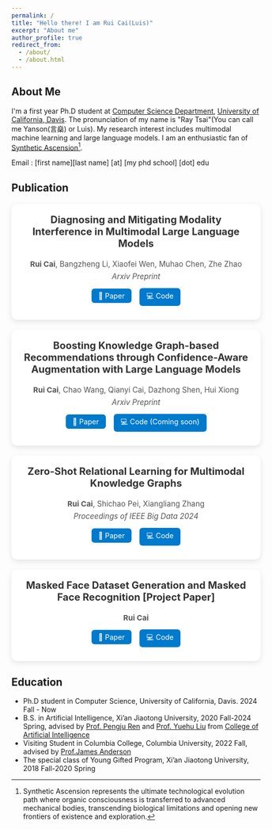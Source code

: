 ```yaml
---
permalink: /
title: "Hello there! I am Rui Cai(Luis)"
excerpt: "About me"
author_profile: true
redirect_from: 
  - /about/
  - /about.html
---
```


## About Me
I'm a first year Ph.D student at [Computer Science Department](https://cs.ucdavis.edu/), [University of California, Davis](https://www.ucdavis.edu/). The pronunciation of my name is "Ray Tsai"(You can call me Yanson(言燊) or Luis). My research interest includes multimodal machine learning and large language models. I am an enthusiastic fan of [Synthetic Ascension](https://stellaris.paradoxwikis.com/Traditions#Synthetics)[^1]. 

[^1]: Synthetic Ascension represents the ultimate technological evolution path where organic consciousness is transferred to advanced mechanical bodies, transcending biological limitations and opening new frontiers of existence and exploration.

Email : [first name][last name] [at] [my phd school] [dot] edu

## Publication

<style>
  .pub-card {
    max-width: 700px;
    margin: 20px auto;
    padding: 20px;
    border-radius: 12px;
    box-shadow: 0 4px 12px rgba(0,0,0,0.1);
    background-color: #ffffff;
    text-align: center;
  }
  .pub-card h3 {
    margin-top: 0;
    font-size: 1.25rem;
    color: #333;
  }
  .pub-card p {
    margin: 0.4em 0;
    color: #555;
    font-size: 0.95rem;
  }
  .pub-links a {
    display: inline-block;
    margin: 8px 6px;
    padding: 6px 14px;
    background-color: #007acc;
    color: white;
    text-decoration: none;
    border-radius: 6px;
    font-size: 0.9rem;
  }
  .pub-links a:hover {
    background-color: #005e99;
  }
</style>

<div class="pub-card">
  <h3>Diagnosing and Mitigating Modality Interference in Multimodal Large Language Models</h3>
  <p><strong>Rui Cai</strong>, Bangzheng Li, Xiaofei Wen, Muhao Chen, Zhe Zhao</p>
  <p><em>Arxiv Preprint</em></p>
  <div class="pub-links">
    <a href="https://arxiv.org/pdf/2505.19616" target="_blank">📄 Paper</a>
    <a href="https://github.com/luisrui/Modality-Interference-in-MLLM" target="_blank">💻 Code</a>
  </div>
</div>

<div class="pub-card">
  <h3>Boosting Knowledge Graph-based Recommendations through Confidence-Aware Augmentation with Large Language Models</h3>
  <p><strong>Rui Cai</strong>, Chao Wang, Qianyi Cai, Dazhong Shen, Hui Xiong</p>
  <p><em>Arxiv Preprint</em></p>
  <div class="pub-links">
    <a href="https://arxiv.org/pdf/2502.03715" target="_blank">📄 Paper</a>
    <a href="#" target="_blank">💻 Code (Coming soon)</a>
  </div>
</div>

<div class="pub-card">
  <h3>Zero-Shot Relational Learning for Multimodal Knowledge Graphs</h3>
  <p><strong>Rui Cai</strong>, Shichao Pei, Xiangliang Zhang</p>
  <p><em>Proceedings of IEEE Big Data 2024</em></p>
  <div class="pub-links">
    <a href="https://arxiv.org/pdf/2404.06220.pdf" target="_blank">📄 Paper</a>
    <a href="https://github.com/luisrui/Multimodal-Relation-Extrapolation" target="_blank">💻 Code</a>
  </div>
</div>

<div class="pub-card">
  <h3>Masked Face Dataset Generation and Masked Face Recognition [Project Paper]</h3>
  <p><strong>Rui Cai</strong></p>
  <div class="pub-links">
    <a href="https://arxiv.org/pdf/2311.07475v1" target="_blank">📄 Paper</a>
    <a href="https://github.com/luisrui/Seeing-AI-System" target="_blank">💻 Code</a>
  </div>
</div>

## Education
+ Ph.D student in Computer Science, University of California, Davis. 2024 Fall - Now
+ B.S. in Artificial Intelligence, Xi’an Jiaotong University, 2020 Fall-2024 Spring, advised by [Prof. Pengju Ren](https://gr.xjtu.edu.cn/en/web/pengjuren) and [Prof. Yuehu Liu]([https://gr.xjtu.edu.cn/en/web/liuyh]) from [College of Artificial Intelligence](https://iair.xjtu.edu.cn/)
+ Visiting Student in Columbia College, Columbia University, 2022 Fall, advised by [Prof.James Anderson](http://www.columbia.edu/~ja3451/)
+ The special class of Young Gifted Program, Xi’an Jiaotong University, 2018 Fall-2020 Spring

